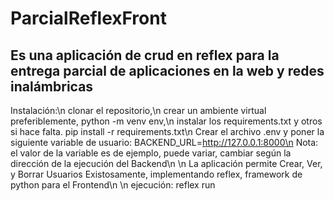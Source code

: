 # ParcialReflexFront
Es una aplicación de crud en reflex para la entrega parcial de aplicaciones en la web y redes inalámbricas
--------------------------------------------------------------------------------------------------------------------------------------------------------------------------------------------
Instalación:\n
clonar el repositorio,\n
crear un ambiente virtual preferiblemente, python -m venv env,\n
instalar los requirements.txt y otros si hace falta. pip install -r requirements.txt\n
Crear el archivo .env y poner la siguiente variable de usuario: BACKEND_URL=http://127.0.0.1:8000\n
Nota: el valor de la variable es de ejemplo, puede variar, cambiar según la dirección de la ejecución del Backend\n
\n
La aplicación permite Crear, Ver, y Borrar Usuarios Existosamente, implementando reflex, framework de python para el Frontend\n
\n
ejecución: reflex run
